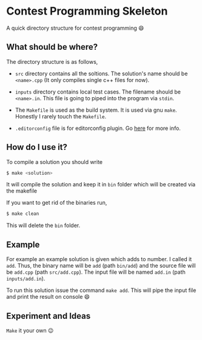 Contest Programming Skeleton
============================

A quick directory structure for contest programming :smile:

What should be where?
---------------------

The directory structure is as follows,
- `src` directory contains all the soltions. The solution's name should be `<name>.cpp` (It only compiles single c++ files for now).

- `inputs` directory contains local test cases. The filename should be `<name>.in`. This file is going to piped into the program via `stdin`.

- The `Makefile` is used as the build system. It is used via gnu `make`. Honestly I rarely touch the `Makefile`.

- `.editorconfig` file is for editorconfig plugin. Go [here](http://editorconfig.org/) for more info.

How do I use it?
----------------
To compile a solution you should write
```bash
$ make <solution>
```

It will compile the solution and keep it in `bin` folder which will be created via the makefile

If you want to get rid of the binaries run,
```bash
$ make clean
```
This will delete the `bin` folder.

Example
-------

For example an example solution is given which adds to number. I called it `add`.
Thus, the binary name will be `add` (path `bin/add`) and the source file will be `add.cpp` (path `src/add.cpp`).
The input file will be named `add.in` (path `inputs/add.in`).

To run this solution issue the command `make add`. This will pipe the input file and print the result on console :smile:

Experiment and Ideas
--------------------
`Make` it your own :wink:

